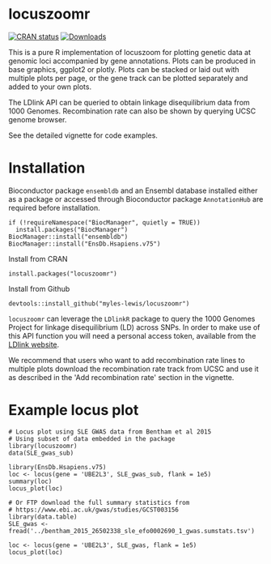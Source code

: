 # locuszoomr

<!-- badges: start -->
[![CRAN status](https://www.r-pkg.org/badges/version/locuszoomr)](https://CRAN.R-project.org/package=locuszoomr)
[![Downloads](http://cranlogs.r-pkg.org/badges/locuszoomr)](https://CRAN.R-project.org/package=locuszoomr)
<!-- badges: end -->

This is a pure R implementation of locuszoom for plotting genetic data at
genomic loci accompanied by gene annotations. Plots can be produced in base
graphics, ggplot2 or plotly. Plots can be stacked or laid out with multiple
plots per page, or the gene track can be plotted separately and added to your
own plots.

The LDlink API can be queried to obtain linkage disequilibrium data from 1000
Genomes. Recombination rate can also be shown by querying UCSC genome browser.

See the detailed vignette for code examples.

# Installation

Bioconductor package `ensembldb` and an Ensembl database installed either as a
package or accessed through Bioconductor package `AnnotationHub` are required
before installation.

```
if (!requireNamespace("BiocManager", quietly = TRUE))
  install.packages("BiocManager")
BiocManager::install("ensembldb")
BiocManager::install("EnsDb.Hsapiens.v75")
```

Install from CRAN
```
install.packages("locuszoomr")
```

Install from Github
```
devtools::install_github("myles-lewis/locuszoomr")
```

`locuszoomr` can leverage the `LDlinkR` package to query the 1000 Genomes
Project for linkage disequilibrium (LD) across SNPs. In order to make use of
this API function you will need a personal access token, available from the 
[LDlink website](https://ldlink.nih.gov/?tab=apiaccess).

We recommend that users who want to add recombination rate lines to multiple
plots download the recombination rate track from UCSC and use it as described in
the 'Add recombination rate' section in the vignette.

# Example locus plot

```
# Locus plot using SLE GWAS data from Bentham et al 2015
# Using subset of data embedded in the package
library(locuszoomr)
data(SLE_gwas_sub)

library(EnsDb.Hsapiens.v75)
loc <- locus(gene = 'UBE2L3', SLE_gwas_sub, flank = 1e5)
summary(loc)
locus_plot(loc)

# Or FTP download the full summary statistics from
# https://www.ebi.ac.uk/gwas/studies/GCST003156
library(data.table)
SLE_gwas <- fread('../bentham_2015_26502338_sle_efo0002690_1_gwas.sumstats.tsv')

loc <- locus(gene = 'UBE2L3', SLE_gwas, flank = 1e5)
locus_plot(loc)
```
